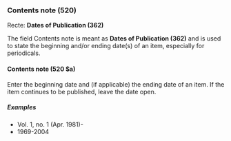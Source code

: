 ### Contents note (520)

Recte: **Dates of Publication (362)**

The field Contents note is meant as **Dates of Publication (362)** and is used to state the beginning and/or ending date(s) of an item, especially for periodicals.

#### Contents note (520 $a)

Enter the beginning date and (if applicable) the ending date of an item. If the item continues to be published, leave the date open.

##### Examples

- Vol. 1, no. 1 (Apr. 1981)-
- 1969-2004
